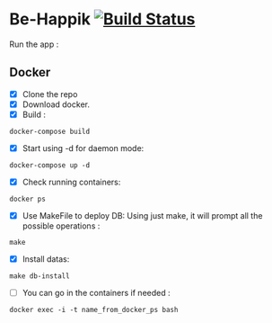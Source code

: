 
# Be-Happik [![Build Status](https://travis-ci.org/TimPrd/Be-Happik.svg?branch=master)](https://travis-ci.org/TimPrd/Be-Happik)

Run the app : 

## Docker 

- [x] Clone the repo
- [x] Download docker.
- [x] Build : 
```
docker-compose build
```
- [x] Start using -d for daemon mode:  
```
docker-compose up -d
```
- [x] Check running containers:
```
docker ps
```
- [x] Use MakeFile to deploy DB: 
Using just make, it will prompt all the possible operations :

```
make 
```

- [x] Install datas:

```
make db-install
```

- [ ] You can go in the containers if needed :
```
docker exec -i -t name_from_docker_ps bash
```
